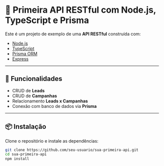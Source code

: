# 📌 Primeira API RESTful com Node.js, TypeScript e Prisma

Este é um projeto de exemplo de uma **API RESTful** construída com:
- [Node.js](https://nodejs.org/)
- [TypeScript](https://www.typescriptlang.org/)
- [Prisma ORM](https://www.prisma.io/)
- [Express](https://expressjs.com/)

---

## 🚀 Funcionalidades

- CRUD de **Leads**
- CRUD de **Campanhas**
- Relacionamento **Leads x Campanhas**
- Conexão com banco de dados via **Prisma**

---

## 📦 Instalação

Clone o repositório e instale as dependências:

```bash
git clone https://github.com/seu-usuario/sua-primeira-api.git
cd sua-primeira-api
npm install
